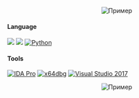 <p align="center">
  <img src="https://c.tenor.com/pmJwpBJOvo8AAAAd/tenor.gif" alt="Пример">
</p>

#### Language
[![](https://img.shields.io/badge/C++-000?style=for-the-badge&logo=c%2B%2B)](#) [![](https://img.shields.io/badge/C%23-000?style=for-the-badge&logo=csharp)](#)  [![Python](https://img.shields.io/badge/python-000?style=for-the-badge&logo=python)](#) 

#### Tools
[![IDA Pro](https://img.shields.io/badge/IDA%20Pro-000?style=for-the-badge)](#) [![x64dbg](https://img.shields.io/badge/x64dbg-000?style=for-the-badge)](#) [![Visual Studio 2017](https://img.shields.io/badge/Visaual%20Studio%202017-000?style=for-the-badge)](#) 

<p align="center">
  <img src="https://count.getloli.com/get/@lhwe?theme=gelbooru" alt="Пример">
</p>
